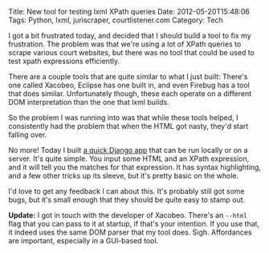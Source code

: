 Title: New tool for testing lxml XPath queries
Date: 2012-05-20T15:48:06
Tags: Python, lxml, juriscraper, courtlistener.com
Category: Tech

I got a bit frustrated today, and decided that I should build a tool to fix my frustration. The problem was that we're using a lot of XPath queries to scrape various court websites, but there was no tool that could be used to test xpath expressions efficiently.

There are a couple tools that are quite similar to what I just built: There's one called Xacobeo, Eclipse has one built in, and even Firebug has a tool that does similar. Unfortunately though, these each operate on a different DOM interpretation than the one that lxml builds. 

So the problem I was running into was that while these tools helped, I consistently had the problem that when the HTML got nasty, they'd start falling over. 

No more! Today I built [a quick Django app][1] that can be run locally or on a server. It's quite simple. You input some HTML and an XPath expression, and it will tell you the matches for that expression. It has syntax highlighting, and a few other tricks up its sleeve, but it's pretty basic on the whole.

I'd love to get any feedback I can about this. It's probably still got some bugs, but it's small enough that they should be quite easy to stamp out.

**Update:** I got in touch with the developer of Xacobeo. There's an `--html` 
flag that you can pass to it at startup, if that's your intention. If you use 
that, it indeed uses the same DOM parser that my tool does. Sigh. Affordances 
are important, especially in a GUI-based tool.

[1]: https://github.com/mlissner/lxml-xpath-tester/
